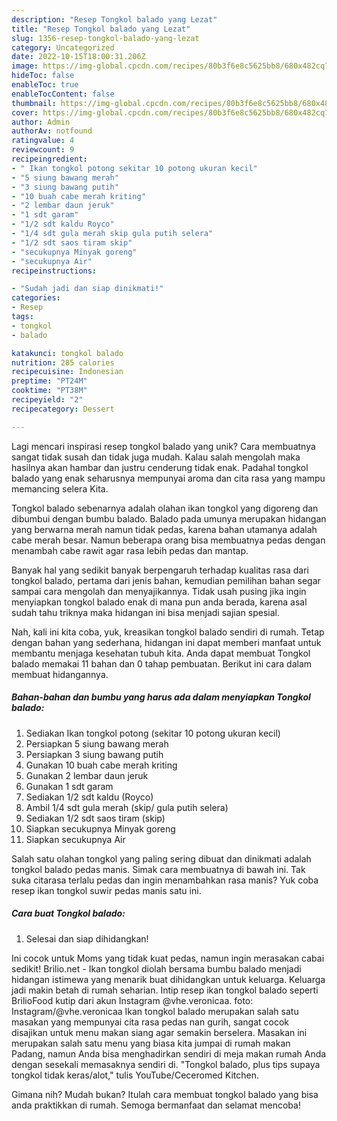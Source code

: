 ```yaml
---
description: "Resep Tongkol balado yang Lezat"
title: "Resep Tongkol balado yang Lezat"
slug: 1356-resep-tongkol-balado-yang-lezat
category: Uncategorized
date: 2022-10-15T18:00:31.206Z
image: https://img-global.cpcdn.com/recipes/80b3f6e8c5625bb8/680x482cq70/tongkol-balado-foto-resep-utama.jpg
hideToc: false
enableToc: true
enableTocContent: false
thumbnail: https://img-global.cpcdn.com/recipes/80b3f6e8c5625bb8/680x482cq70/tongkol-balado-foto-resep-utama.jpg
cover: https://img-global.cpcdn.com/recipes/80b3f6e8c5625bb8/680x482cq70/tongkol-balado-foto-resep-utama.jpg
author: Admin
authorAv: notfound
ratingvalue: 4
reviewcount: 9
recipeingredient:
- " Ikan tongkol potong sekitar 10 potong ukuran kecil"
- "5 siung bawang merah"
- "3 siung bawang putih"
- "10 buah cabe merah kriting"
- "2 lembar daun jeruk"
- "1 sdt garam"
- "1/2 sdt kaldu Royco"
- "1/4 sdt gula merah skip gula putih selera"
- "1/2 sdt saos tiram skip"
- "secukupnya Minyak goreng"
- "secukupnya Air"
recipeinstructions:

- "Sudah jadi dan siap dinikmati!"
categories:
- Resep
tags:
- tongkol
- balado

katakunci: tongkol balado 
nutrition: 285 calories
recipecuisine: Indonesian
preptime: "PT24M"
cooktime: "PT38M"
recipeyield: "2"
recipecategory: Dessert

---
```





Lagi mencari inspirasi resep tongkol balado yang unik? Cara membuatnya sangat tidak susah dan tidak juga mudah. Kalau salah mengolah maka hasilnya akan hambar dan justru cenderung tidak enak. Padahal tongkol balado yang enak seharusnya mempunyai aroma dan cita rasa yang mampu memancing selera Kita.





Tongkol balado sebenarnya adalah olahan ikan tongkol yang digoreng dan dibumbui dengan bumbu balado. Balado pada umunya merupakan hidangan yang berwarna merah namun tidak pedas, karena bahan utamanya adalah cabe merah besar. Namun beberapa orang bisa membuatnya pedas dengan menambah cabe rawit agar rasa lebih pedas dan mantap.

Banyak hal yang sedikit banyak berpengaruh terhadap kualitas rasa dari tongkol balado, pertama dari jenis bahan, kemudian pemilihan bahan segar sampai cara mengolah dan menyajikannya. Tidak usah pusing jika ingin menyiapkan tongkol balado enak di mana pun anda berada, karena asal sudah tahu triknya maka hidangan ini bisa menjadi sajian spesial.






Nah, kali ini kita coba, yuk, kreasikan tongkol balado sendiri di rumah. Tetap dengan bahan yang sederhana, hidangan ini dapat memberi manfaat untuk membantu menjaga kesehatan tubuh kita. Anda dapat membuat Tongkol balado memakai 11 bahan dan 0 tahap pembuatan. Berikut ini cara dalam membuat hidangannya.

<!--inarticleads1-->

##### Bahan-bahan dan bumbu yang harus ada dalam menyiapkan Tongkol balado:

1. Sediakan  Ikan tongkol potong (sekitar 10 potong ukuran kecil)
1. Persiapkan 5 siung bawang merah
1. Persiapkan 3 siung bawang putih
1. Gunakan 10 buah cabe merah kriting
1. Gunakan 2 lembar daun jeruk
1. Gunakan 1 sdt garam
1. Sediakan 1/2 sdt kaldu (Royco)
1. Ambil 1/4 sdt gula merah (skip/ gula putih selera)
1. Sediakan 1/2 sdt saos tiram (skip)
1. Siapkan secukupnya Minyak goreng
1. Siapkan secukupnya Air


Salah satu olahan tongkol yang paling sering dibuat dan dinikmati adalah tongkol balado pedas manis. Simak cara membuatnya di bawah ini. Tak suka citarasa terlalu pedas dan ingin menambahkan rasa manis? Yuk coba resep ikan tongkol suwir pedas manis satu ini. 

<!--inarticleads2-->

##### Cara buat Tongkol balado:


1. Selesai dan siap dihidangkan!

Ini cocok untuk Moms yang tidak kuat pedas, namun ingin merasakan cabai sedikit! Brilio.net - Ikan tongkol diolah bersama bumbu balado menjadi hidangan istimewa yang menarik buat dihidangkan untuk keluarga. Keluarga jadi makin betah di rumah seharian. Intip resep ikan tongkol balado seperti BrilioFood kutip dari akun Instagram @vhe.veronicaa. foto: Instagram/@vhe.veronicaa Ikan tongkol balado merupakan salah satu masakan yang mempunyai cita rasa pedas nan gurih, sangat cocok disajikan untuk menu makan siang agar semakin berselera. Masakan ini merupakan salah satu menu yang biasa kita jumpai di rumah makan Padang, namun Anda bisa menghadirkan sendiri di meja makan rumah Anda dengan sesekali memasaknya sendiri di. &#34;Tongkol balado, plus tips supaya tongkol tidak keras/alot,&#34; tulis YouTube/Ceceromed Kitchen. 

Gimana nih? Mudah bukan? Itulah cara membuat tongkol balado yang bisa anda praktikkan di rumah. Semoga bermanfaat dan selamat mencoba!
